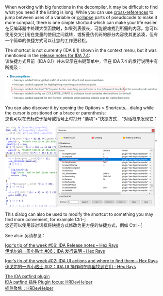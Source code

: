 When working with big functions in the decompiler, it may be difficult to find what you need if the listing is long. While you can use [cross-references](https://hex-rays.com/blog/igors-tip-of-the-week-18-decompiler-and-global-cross-references/) to jump between uses of a variable or [collapse](https://hex-rays.com/blog/igors-tip-of-the-week-100-collapsing-pseudocode-parts/) parts of pseudocode to make it more compact, there is one simple shortcut which can make your life easier.  
在反编译器中处理大型函数时，如果列表很长，可能很难找到所需的内容。您可以使用交叉引用在变量的使用之间跳转，或折叠伪代码的部分内容使其更紧凑，但有一个简单的快捷方式可以让您的工作更轻松。

The shortcut is not currently (IDA 8.1) shown in the context menu, but it was mentioned in the [release notes for IDA 7.4](https://hex-rays.com/products/ida/news/7_4/):  
该快捷方式目前（IDA 8.1）并未显示在右键菜单中，但在 IDA 7.4 的发行说明中有所提及：

![](assets/2022/10/braces1.png)

You can also discover it by opening the Options > Shortcuts… dialog while the cursor is positioned on a brace or parenthesis:  
您也可以在光标位于括号或括号上时打开 "选项">"快捷方式... "对话框来发现它：

![](assets/2022/10/braces2.png)

This dialog can also be used to modify the shortcut to something you may find more convenient, for example Ctrl–]  
您还可以使用该对话框将快捷方式修改为更方便的快捷方式，例如 Ctrl - ]

See also: 另请参见：

[Igor’s tip of the week #06: IDA Release notes – Hex Rays  
伊戈尔的一周小贴士 #06：IDA 发行说明 - Hex Rays](https://hex-rays.com/blog/igor-tip-of-the-week-06-release-notes/)

[Igor’s tip of the week #02: IDA UI actions and where to find them – Hex Rays  
伊戈尔的一周小贴士 #02：IDA UI 操作和在哪里找到它们 - Hex Rays](https://hex-rays.com/blog/igor-tip-of-the-week-02-ida-ui-actions-and-where-to-find-them/)

[The IDA patfind plugin  
IDA patfind 插件](https://hex-rays.com/blog/the-ida-patfind-plugin/) [Plugin focus: HRDevHelper  
插件聚焦：HRDevHelper](https://hex-rays.com/blog/plugin-focus-hrdevhelper/)
